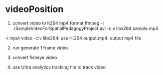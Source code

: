 # videoPosition
 
1. convert video to h264 mp4 format
ffmpeg -i .\SampleVideoForSpatialPedagogyProject.avi -c:v libx264 sample.mp4

-i input video
-c:v libx264: use H.264
output.mp4: output mp4 file

2. run generate 1 frame video

3. convert fisheye video

4. use Ultra analytics tracking file to track video